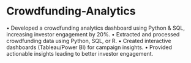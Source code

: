 # Crowdfunding-Analytics
• Developed a crowdfunding analytics dashboard using Python & SQL, increasing investor engagement by 20%. 
• Extracted and processed crowdfunding data using Python, SQL, or R. 
• Created interactive dashboards (Tableau/Power BI) for campaign insights. 
• Provided actionable insights leading to better investor engagement. 
